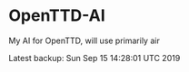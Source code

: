 # OpenTTD-AI
My AI for OpenTTD, will use primarily air

Latest backup: Sun Sep 15 14:28:01 UTC 2019
